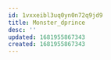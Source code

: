 ```yaml
---
id: 1vxxeibl3uq0yn0n72q9jd9
title: Monster_dprince
desc: ''
updated: 1681955867343
created: 1681955867343
---
```

